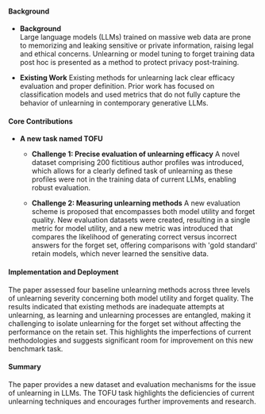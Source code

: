 #### Background
- **Background**       
Large language models (LLMs) trained on massive web data are prone to memorizing and leaking sensitive or private information, raising legal and ethical concerns. Unlearning or model tuning to forget training data post hoc is presented as a method to protect privacy post-training.

- **Existing Work**
Existing methods for unlearning lack clear efficacy evaluation and proper definition. Prior work has focused on classification models and used metrics that do not fully capture the behavior of unlearning in contemporary generative LLMs.

#### Core Contributions
  - **A new task named TOFU**
    - **Challenge 1: Precise evaluation of unlearning efficacy**
      A novel dataset comprising 200 fictitious author profiles was introduced, which allows for a clearly defined task of unlearning as these profiles were not in the training data of current LLMs, enabling robust evaluation.

    - **Challenge 2: Measuring unlearning methods**
      A new evaluation scheme is proposed that encompasses both model utility and forget quality. New evaluation datasets were created, resulting in a single metric for model utility, and a new metric was introduced that compares the likelihood of generating correct versus incorrect answers for the forget set, offering comparisons with 'gold standard' retain models, which never learned the sensitive data.

#### Implementation and Deployment
The paper assessed four baseline unlearning methods across three levels of unlearning severity concerning both model utility and forget quality. The results indicated that existing methods are inadequate attempts at unlearning, as learning and unlearning processes are entangled, making it challenging to isolate unlearning for the forget set without affecting the performance on the retain set. This highlights the imperfections of current methodologies and suggests significant room for improvement on this new benchmark task.

#### Summary
The paper provides a new dataset and evaluation mechanisms for the issue of unlearning in LLMs. The TOFU task highlights the deficiencies of current unlearning techniques and encourages further improvements and research.